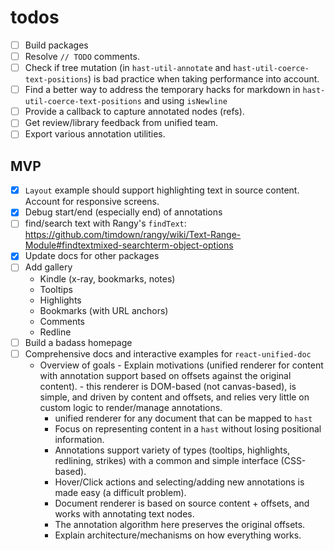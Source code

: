 # todos

- [ ] Build packages
- [ ] Resolve `// TODO` comments.
- [ ] Check if tree mutation (in `hast-util-annotate` and `hast-util-coerce-text-positions`) is bad practice when taking performance into account.
- [ ] Find a better way to address the temporary hacks for markdown in `hast-util-coerce-text-positions` and using `isNewline`
- [ ] Provide a callback to capture annotated nodes (refs).
- [ ] Get review/library feedback from unified team.
- [ ] Export various annotation utilities.

## MVP
- [x] `Layout` example should support highlighting text in source content.  Account for responsive screens.
- [x] Debug start/end (especially end) of annotations
- [ ] find/search text with Rangy's `findText`: https://github.com/timdown/rangy/wiki/Text-Range-Module#findtextmixed-searchterm-object-options
- [x] Update docs for other packages
- [ ] Add gallery
	- Kindle (x-ray, bookmarks, notes)
	- Tooltips
	- Highlights
	- Bookmarks (with URL anchors)
	- Comments
	- Redline
- [ ] Build a badass homepage
- [ ] Comprehensive docs and interactive examples for `react-unified-doc`
  - Overview of goals
		- Explain motivations (unified renderer for content with annotation support based on offsets against the original content).
		- this renderer is DOM-based (not canvas-based), is simple, and driven by content and offsets, and relies very little on custom logic to render/manage annotations.
    - unified renderer for any document that can be mapped to `hast`
    - Focus on representing content in a `hast` without losing positional information.
    - Annotations support variety of types (tooltips, highlights, redlining, strikes) with a common and simple interface (CSS-based).
    - Hover/Click actions and selecting/adding new annotations is made easy (a difficult problem).
    - Document renderer is based on source content + offsets, and works with annotating text nodes.
    - The annotation algorithm here preserves the original offsets.
	- Explain architecture/mechanisms on how everything works.

<!-- Links -->

[unified]: https://unifiedjs.com/
